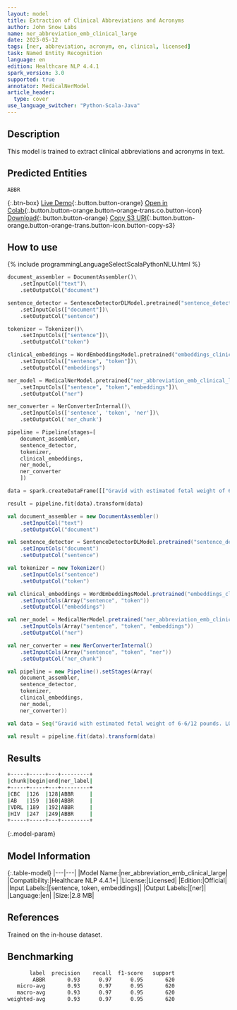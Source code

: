 ```yaml
---
layout: model
title: Extraction of Clinical Abbreviations and Acronyms
author: John Snow Labs
name: ner_abbreviation_emb_clinical_large
date: 2023-05-12
tags: [ner, abbreviation, acronym, en, clinical, licensed]
task: Named Entity Recognition
language: en
edition: Healthcare NLP 4.4.1
spark_version: 3.0
supported: true
annotator: MedicalNerModel
article_header:
  type: cover
use_language_switcher: "Python-Scala-Java"
---
```


## Description

This model is trained to extract clinical abbreviations and acronyms in text.

## Predicted Entities

`ABBR`

{:.btn-box}
[Live Demo](https://demo.johnsnowlabs.com/healthcare/NER_ABBREVIATION/){:.button.button-orange}
[Open in Colab](https://colab.research.google.com/github/JohnSnowLabs/spark-nlp-workshop/blob/master/tutorials/Certification_Trainings/Healthcare/1.Clinical_Named_Entity_Recognition_Model.ipynb){:.button.button-orange.button-orange-trans.co.button-icon}
[Download](https://s3.amazonaws.com/auxdata.johnsnowlabs.com/clinical/models/ner_abbreviation_emb_clinical_large_en_4.4.1_3.0_1683884760156.zip){:.button.button-orange}
[Copy S3 URI](s3://auxdata.johnsnowlabs.com/clinical/models/ner_abbreviation_emb_clinical_large_en_4.4.1_3.0_1683884760156.zip){:.button.button-orange.button-orange-trans.button-icon.button-copy-s3}

## How to use



<div class="tabs-box" markdown="1">
{% include programmingLanguageSelectScalaPythonNLU.html %}

```python
document_assembler = DocumentAssembler()\
    .setInputCol("text")\
    .setOutputCol("document")

sentence_detector = SentenceDetectorDLModel.pretrained("sentence_detector_dl", "en")\
    .setInputCols(["document"])\
    .setOutputCol("sentence")

tokenizer = Tokenizer()\
    .setInputCols(["sentence"])\
    .setOutputCol("token")

clinical_embeddings = WordEmbeddingsModel.pretrained("embeddings_clinical_large", "en", "clinical/models")\
    .setInputCols(["sentence", "token"])\
    .setOutputCol("embeddings")

ner_model = MedicalNerModel.pretrained("ner_abbreviation_emb_clinical_large", "en", "clinical/models")\
    .setInputCols(["sentence", "token","embeddings"])\
    .setOutputCol("ner")

ner_converter = NerConverterInternal()\
    .setInputCols(['sentence', 'token', 'ner'])\
    .setOutputCol('ner_chunk')

pipeline = Pipeline(stages=[
    document_assembler, 
    sentence_detector,
    tokenizer,
    clinical_embeddings,
    ner_model,
    ner_converter   
    ])

data = spark.createDataFrame([["Gravid with estimated fetal weight of 6-6/12 pounds. LOWER EXTREMITIES: No edema. LABORATORY DATA: Laboratory tests include a CBC which is normal. Blood Type: AB positive. Rubella: Immune. VDRL: Nonreactive. Hepatitis C surface antigen: Negative. HIV: Negative. One-Hour Glucose: 117. Group B strep has not been done as yet."]]).toDF("text")

result = pipeline.fit(data).transform(data)
```
```scala
val document_assembler = new DocumentAssembler()
    .setInputCol("text")
    .setOutputCol("document")

val sentence_detector = SentenceDetectorDLModel.pretrained("sentence_detector_dl", "en")
    .setInputCols("document")
    .setOutputCol("sentence")

val tokenizer = new Tokenizer()
    .setInputCols("sentence")
    .setOutputCol("token")

val clinical_embeddings = WordEmbeddingsModel.pretrained("embeddings_clinical_large", "en", "clinical/models")
    .setInputCols(Array("sentence", "token"))
    .setOutputCol("embeddings")

val ner_model = MedicalNerModel.pretrained("ner_abbreviation_emb_clinical_large", "en", "clinical/models")
    .setInputCols(Array("sentence", "token", "embeddings"))
    .setOutputCol("ner")

val ner_converter = new NerConverterInternal()
    .setInputCols(Array("sentence", "token", "ner"))
    .setOutputCol("ner_chunk")

val pipeline = new Pipeline().setStages(Array(
    document_assembler, 
    sentence_detector,
    tokenizer,
    clinical_embeddings,
    ner_model,
    ner_converter))

val data = Seq("Gravid with estimated fetal weight of 6-6/12 pounds. LOWER EXTREMITIES: No edema. LABORATORY DATA: Laboratory tests include a CBC which is normal. Blood Type: AB positive. Rubella: Immune. VDRL: Nonreactive. Hepatitis C surface antigen: Negative. HIV: Negative. One-Hour Glucose: 117. Group B strep has not been done as yet.").toDS.toDF("text")

val result = pipeline.fit(data).transform(data)
```
</div>

## Results

```bash
+-----+-----+---+---------+
|chunk|begin|end|ner_label|
+-----+-----+---+---------+
|CBC  |126  |128|ABBR     |
|AB   |159  |160|ABBR     |
|VDRL |189  |192|ABBR     |
|HIV  |247  |249|ABBR     |
+-----+-----+---+---------+
```

{:.model-param}
## Model Information

{:.table-model}
|---|---|
|Model Name:|ner_abbreviation_emb_clinical_large|
|Compatibility:|Healthcare NLP 4.4.1+|
|License:|Licensed|
|Edition:|Official|
|Input Labels:|[sentence, token, embeddings]|
|Output Labels:|[ner]|
|Language:|en|
|Size:|2.8 MB|

## References

Trained on the in-house dataset.

## Benchmarking

```bash
       label  precision    recall  f1-score   support
        ABBR       0.93      0.97      0.95       620
   micro-avg       0.93      0.97      0.95       620
   macro-avg       0.93      0.97      0.95       620
weighted-avg       0.93      0.97      0.95       620
```
